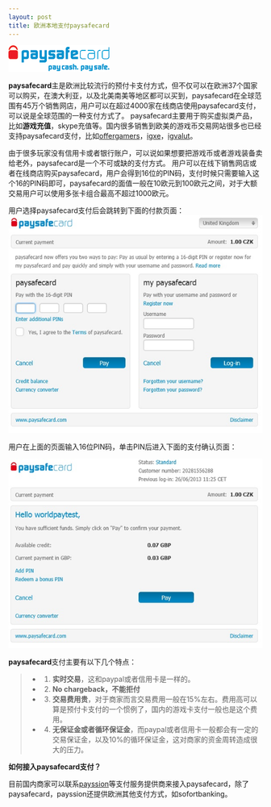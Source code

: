 ```yaml
---
layout: post
title: 欧洲本地支付paysafecard
---
```


![paysafecard游戏支付](/images/logo_paysafecard.png)

**paysafecard**主是欧洲比较流行的预付卡支付方式，但不仅可以在欧洲37个国家可以购买，在澳大利亚，以及北美南美等地区都可以买到，paysafecard在全球范围有45万个销售网店，用户可以在超过4000家在线商店使用paysafecard支付，可以说是全球范围的一种支付方式了。
paysafecard主要用于购买虚拟类产品，比如**游戏充值**，skype充值等。国内很多销售到欧美的游戏币交易网站很多也已经支持paysafecard支付，比如[offergamers](http://www.offgamers.com)，[igxe](http://www.igxe.com)，[igvalut](http://www.igvalut.com)。

由于很多玩家没有信用卡或者银行账户，可以说如果想要把游戏币或者游戏装备卖给老外，paysafecard是一个不可或缺的支付方式。
用户可以在线下销售网店或者在线商店购买paysafecard，用户会得到16位的PIN码，支付时候只需要输入这个16的PIN码即可，paysafecard的面值一般在10欧元到100欧元之间，对于大额交易用户可以使用多张卡组合最高不超过1000欧元。

用户选择paysafecard支付后会跳转到下面的付款页面：
![欧洲本地支付paysafecard游戏支付](/images/paysafecard_payflow_one.jpg)

用户在上面的页面输入16位PIN码，单击PIN后进入下面的支付确认页面：

![paysafecard海外游戏支付](/images/paysafecard_payflow_two.jpg)

**paysafecard**支付主要有以下几个特点：
> -  1. **实时交易**，这和paypal或者信用卡是一样的。
> -  2. **No chargeback，不能拒付**
> -  3. **交易费用贵**，对于商家而言交易费用一般在15%左右。费用高可以算是预付卡支付的一个惯例了，国内的游戏卡支付一般也是这个费用。
> -  4. **无保证金或者循环保证金**，而paypal或者信用卡一般都会有一定的交易保证金，以及10%的循环保证金，这对商家的资金周转造成很大的压力。

**如何接入paysafecard支付？**

目前国内商家可以联系[payssion](http://www.payssion.com "海外本地支付")等支付服务提供商来接入paysafecard，除了paysafecard，payssion还提供欧洲其他支付方式，如sofortbanking。